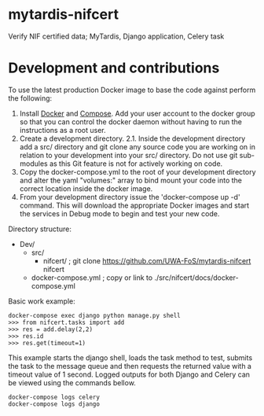 # mytardis-nifcert
Verify NIF certified data; MyTardis, Django application, Celery task

# Development and contributions

To use the latest production Docker image to base the code against perform the following:

1. Install [Docker](https://docs.docker.com/engine/installation/) and [Compose](https://docs.docker.com/compose/install/). Add your user account to the docker group so that you can control the docker daemon without having to run the instructions as a root user.
2. Create a development directory.
   2.1. Inside the development directory add a src/ directory and git clone any source code you are working on in relation to your development into your src/ directory. Do not use git sub-modules as this Git feature is not for actively working on code.
3. Copy the docker-compose.yml to the root of your development directory and alter the yaml "volumes:" array to bind mount your code into the correct location inside the docker image.
4. From your development directory issue the 'docker-compose up -d' command. This will download the appropriate Docker images and start the services in Debug mode to begin and test your new code.

Directory structure:

- Dev/
  - src/
    - nifcert/         ; git clone https://github.com/UWA-FoS/mytardis-nifcert nifcert
  - docker-compose.yml ; copy or link to ./src/nifcert/docs/docker-compose.yml

Basic work example:

```
docker-compose exec django python manage.py shell
>>> from nifcert.tasks import add
>>> res = add.delay(2,2)
>>> res.id
>>> res.get(timeout=1)
```

This example starts the django shell, loads the task method to test, submits the task to the message queue and then requests the returned value with a timeout value of 1 second. Logged outputs for both Django and Celery can be viewed using the commands bellow.

```
docker-compose logs celery
docker-compose logs django
```
